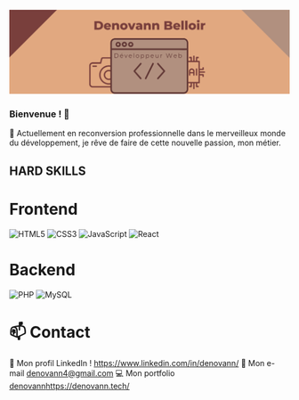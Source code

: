 ![Cover](https://github.com/Deunoh/Deunoh/blob/main/banner1.png)
### Bienvenue ! 👋

🌱 Actuellement en reconversion professionnelle dans le merveilleux monde du développement, je rêve de faire de cette nouvelle passion, mon métier.
## HARD SKILLS
# Frontend
![HTML5](https://img.shields.io/badge/html5-%23E34F26.svg?style=for-the-badge&logo=html5&logoColor=white) ![CSS3](https://img.shields.io/badge/css3-%231572B6.svg?style=for-the-badge&logo=css3&logoColor=white) ![JavaScript](https://img.shields.io/badge/javascript-%23323330.svg?style=for-the-badge&logo=javascript&logoColor=%23F7DF1E) ![React](https://img.shields.io/badge/react-%2320232a.svg?style=for-the-badge&logo=react&logoColor=%2361DAFB) 

# Backend
![PHP](https://img.shields.io/badge/php-%23777BB4.svg?style=for-the-badge&logo=php&logoColor=white) ![MySQL](https://img.shields.io/badge/mysql-4479A1.svg?style=for-the-badge&logo=mysql&logoColor=white) 

# 📫 Contact 
💬 Mon profil LinkedIn ! https://www.linkedin.com/in/denovann/ 
📧 Mon e-mail denovann4@gmail.com
💻 Mon portfolio [denovann](https://denovann.tech/)https://denovann.tech/



